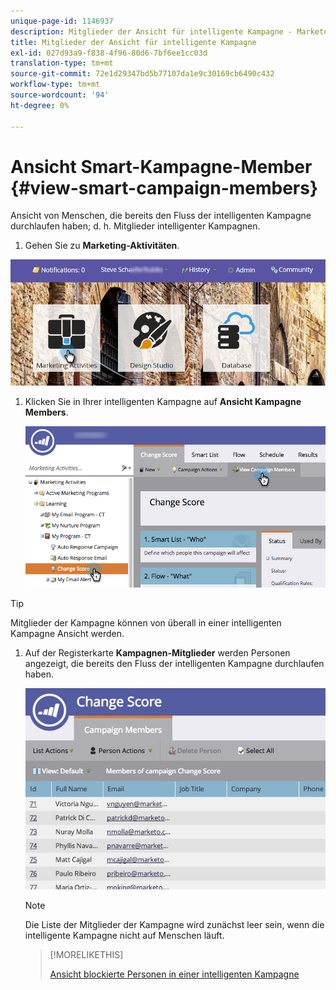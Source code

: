 ```yaml
---
unique-page-id: 1146937
description: Mitglieder der Ansicht für intelligente Kampagne - Marketo Docs - Produktdokumentation
title: Mitglieder der Ansicht für intelligente Kampagne
exl-id: 027d93a9-f838-4f96-80d6-7bf6ee1cc03d
translation-type: tm+mt
source-git-commit: 72e1d29347bd5b77107da1e9c30169cb6490c432
workflow-type: tm+mt
source-wordcount: '94'
ht-degree: 0%

---
```


# Ansicht Smart-Kampagne-Member {#view-smart-campaign-members}

Ansicht von Menschen, die bereits den Fluss der intelligenten Kampagne durchlaufen haben; d. h. Mitglieder intelligenter Kampagnen.

1. Gehen Sie zu **Marketing-Aktivitäten**.

![](assets/login-marketing-activities.png)

1. Klicken Sie in Ihrer intelligenten Kampagne auf **Ansicht Kampagne Members**.

   ![](assets/changescore-hands.png)

>[!TIP]
>
>Mitglieder der Kampagne können von überall in einer intelligenten Kampagne Ansicht werden.

1. Auf der Registerkarte **Kampagnen-Mitglieder** werden Personen angezeigt, die bereits den Fluss der intelligenten Kampagne durchlaufen haben.

   ![](assets/smartcampaignheader-complete.jpg)

   >[!NOTE]
   >
   >Die Liste der Mitglieder der Kampagne wird zunächst leer sein, wenn die intelligente Kampagne nicht auf Menschen läuft.

   >[!MORELIKETHIS]
   >
   >[Ansicht blockierte Personen in einer intelligenten Kampagne](/help/marketo/product-docs/core-marketo-concepts/smart-campaigns/smart-campaign-data/view-blocked-people-in-a-smart-campaign.md)
